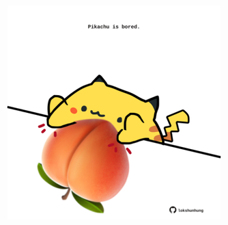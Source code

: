 <!-- built at 02/06/2025, 12:00:38 UTC -->
<p align="center">
  <img width="500" height="500" src="./ReadmeImage.svg">
</p>
